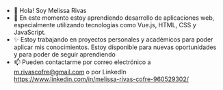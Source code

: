 - 👋 Hola! Soy Melissa Rivas
- 🌱 En este momento estoy aprendiendo desarrollo de aplicaciones web, especialmente utilizando tecnologías como Vue.js, HTML, CSS y JavaScript.
- ✨ Estoy trabajando en proyectos personales y académicos para poder aplicar mis conocimientos. Estoy disponible para nuevas oportunidades y para poder de seguir aprendiendo
- 📫 Pueden contactarme por correo electrónico a m.rivascofre@gmail.com o por LinkedIn https://www.linkedin.com/in/melissa-rivas-cofre-960529302/


<!---
MelissaRivas494/MelissaRivas494 is a ✨ special ✨ repository because its `README.md` (this file) appears on your GitHub profile.
You can click the Preview link to take a look at your changes.
--->
